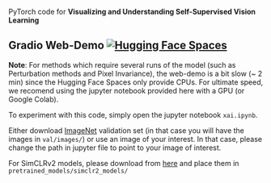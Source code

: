 PyTorch code for **Visualizing and Understanding Self-Supervised Vision Learning**

## Gradio Web-Demo [![Hugging Face Spaces](https://img.shields.io/badge/%F0%9F%A4%97%20Hugging%20Face-Spaces-blue)](https://huggingface.co/spaces/Annon/xai-self-supervised)
**Note**: For methods which require several runs of the model (such as Perturbation methods and Pixel Invariance), the web-demo is a bit slow (~ 2 min) since the Hugging Face Spaces only provide CPUs. For ultimate speed, we recomend using the jupyter notebook provided here with a GPU (or Google Colab). 

To experiment with this code, simply open the jupyter notebook `xai.ipynb`.

Either download [ImageNet](https://image-net.org/download.php) validation set (in that case you will have the images in `val/images/`) or use an image of your interest. In that case, please change the path in jupyter file to point to your image of interest. 

For SimCLRv2 models, please download from [here](https://drive.google.com/drive/folders/1mw5o_6kzYNnI-IJAUgNYDGFNV8ig3Rer?usp=sharing) and place them in `pretrained_models/simclr2_models/`
